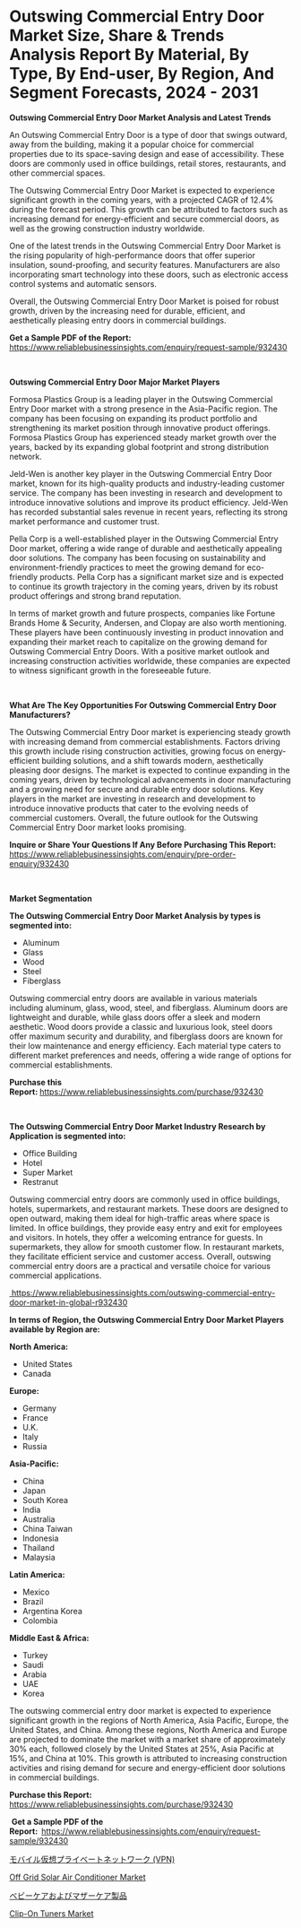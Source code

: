 <p><h1>Outswing Commercial Entry Door Market Size, Share & Trends Analysis Report By Material, By Type, By End-user, By Region, And Segment Forecasts, 2024 - 2031</h1></p><p><strong>Outswing Commercial Entry Door Market Analysis and Latest Trends</strong></p>
<p><p>An Outswing Commercial Entry Door is a type of door that swings outward, away from the building, making it a popular choice for commercial properties due to its space-saving design and ease of accessibility. These doors are commonly used in office buildings, retail stores, restaurants, and other commercial spaces.</p><p>The Outswing Commercial Entry Door Market is expected to experience significant growth in the coming years, with a projected CAGR of 12.4% during the forecast period. This growth can be attributed to factors such as increasing demand for energy-efficient and secure commercial doors, as well as the growing construction industry worldwide.</p><p>One of the latest trends in the Outswing Commercial Entry Door Market is the rising popularity of high-performance doors that offer superior insulation, sound-proofing, and security features. Manufacturers are also incorporating smart technology into these doors, such as electronic access control systems and automatic sensors.</p><p>Overall, the Outswing Commercial Entry Door Market is poised for robust growth, driven by the increasing need for durable, efficient, and aesthetically pleasing entry doors in commercial buildings.</p></p>
<p><strong>Get a Sample PDF of the Report:&nbsp;</strong> <a href="https://www.reliablebusinessinsights.com/enquiry/request-sample/932430">https://www.reliablebusinessinsights.com/enquiry/request-sample/932430</a></p>
<p>&nbsp;</p>
<p><strong>Outswing Commercial Entry Door Major Market Players</strong></p>
<p><p>Formosa Plastics Group is a leading player in the Outswing Commercial Entry Door market with a strong presence in the Asia-Pacific region. The company has been focusing on expanding its product portfolio and strengthening its market position through innovative product offerings. Formosa Plastics Group has experienced steady market growth over the years, backed by its expanding global footprint and strong distribution network.</p><p>Jeld-Wen is another key player in the Outswing Commercial Entry Door market, known for its high-quality products and industry-leading customer service. The company has been investing in research and development to introduce innovative solutions and improve its product efficiency. Jeld-Wen has recorded substantial sales revenue in recent years, reflecting its strong market performance and customer trust.</p><p>Pella Corp is a well-established player in the Outswing Commercial Entry Door market, offering a wide range of durable and aesthetically appealing door solutions. The company has been focusing on sustainability and environment-friendly practices to meet the growing demand for eco-friendly products. Pella Corp has a significant market size and is expected to continue its growth trajectory in the coming years, driven by its robust product offerings and strong brand reputation.</p><p>In terms of market growth and future prospects, companies like Fortune Brands Home & Security, Andersen, and Clopay are also worth mentioning. These players have been continuously investing in product innovation and expanding their market reach to capitalize on the growing demand for Outswing Commercial Entry Doors. With a positive market outlook and increasing construction activities worldwide, these companies are expected to witness significant growth in the foreseeable future.</p></p>
<p>&nbsp;</p>
<p><strong>What Are The Key Opportunities For Outswing Commercial Entry Door Manufacturers?</strong></p>
<p><p>The Outswing Commercial Entry Door market is experiencing steady growth with increasing demand from commercial establishments. Factors driving this growth include rising construction activities, growing focus on energy-efficient building solutions, and a shift towards modern, aesthetically pleasing door designs. The market is expected to continue expanding in the coming years, driven by technological advancements in door manufacturing and a growing need for secure and durable entry door solutions. Key players in the market are investing in research and development to introduce innovative products that cater to the evolving needs of commercial customers. Overall, the future outlook for the Outswing Commercial Entry Door market looks promising.</p></p>
<p><strong>Inquire or Share Your Questions If Any Before Purchasing This Report:</strong> <a href="https://www.reliablebusinessinsights.com/enquiry/pre-order-enquiry/932430">https://www.reliablebusinessinsights.com/enquiry/pre-order-enquiry/932430</a></p>
<p>&nbsp;</p>
<p><strong>Market Segmentation</strong></p>
<p><strong>The Outswing Commercial Entry Door Market Analysis by types is segmented into:</strong></p>
<p><ul><li>Aluminum</li><li>Glass</li><li>Wood</li><li>Steel</li><li>Fiberglass</li></ul></p>
<p><p>Outswing commercial entry doors are available in various materials including aluminum, glass, wood, steel, and fiberglass. Aluminum doors are lightweight and durable, while glass doors offer a sleek and modern aesthetic. Wood doors provide a classic and luxurious look, steel doors offer maximum security and durability, and fiberglass doors are known for their low maintenance and energy efficiency. Each material type caters to different market preferences and needs, offering a wide range of options for commercial establishments.</p></p>
<p><strong>Purchase this Report:&nbsp;</strong><a href="https://www.reliablebusinessinsights.com/purchase/932430">https://www.reliablebusinessinsights.com/purchase/932430</a></p>
<p>&nbsp;</p>
<p><strong>The Outswing Commercial Entry Door Market Industry Research by Application is segmented into:</strong></p>
<p><ul><li>Office Building</li><li>Hotel</li><li>Super Market</li><li>Restranut</li></ul></p>
<p><p>Outswing commercial entry doors are commonly used in office buildings, hotels, supermarkets, and restaurant markets. These doors are designed to open outward, making them ideal for high-traffic areas where space is limited. In office buildings, they provide easy entry and exit for employees and visitors. In hotels, they offer a welcoming entrance for guests. In supermarkets, they allow for smooth customer flow. In restaurant markets, they facilitate efficient service and customer access. Overall, outswing commercial entry doors are a practical and versatile choice for various commercial applications.</p></p>
<p><a href="https://www.reliablebusinessinsights.com/outswing-commercial-entry-door-market-in-global-r932430">&nbsp;https://www.reliablebusinessinsights.com/outswing-commercial-entry-door-market-in-global-r932430</a></p>
<p><strong>In terms of Region, the Outswing Commercial Entry Door Market Players available by Region are:</strong></p>
<p>
    <p> <strong> North America: </strong>
        <ul>
            <li>United States</li>
            <li>Canada</li>
        </ul>
        </p> 
    <p> <strong> Europe: </strong>
        <ul>
            <li>Germany</li>
            <li>France</li>
            <li>U.K.</li>
            <li>Italy</li>
            <li>Russia</li>
        </ul>
        </p> 
    <p> <strong> Asia-Pacific: </strong>
        <ul>
            <li>China</li>
            <li>Japan</li>
            <li>South Korea</li>
            <li>India</li>
            <li>Australia</li>
            <li>China Taiwan</li>
            <li>Indonesia</li>
            <li>Thailand</li>
            <li>Malaysia</li>
        </ul>
        </p> 
    <p> <strong> Latin America: </strong>
        <ul>
            <li>Mexico</li>
            <li>Brazil</li>
            <li>Argentina Korea</li>
            <li>Colombia</li>
        </ul>
        </p> 
    <p> <strong> Middle East & Africa: </strong>
        <ul>
            <li>Turkey</li>
            <li>Saudi</li>
            <li>Arabia</li>
            <li>UAE</li>
            <li>Korea</li>
        </ul>
    </p>
    </p>
<p><p>The outswing commercial entry door market is expected to experience significant growth in the regions of North America, Asia Pacific, Europe, the United States, and China. Among these regions, North America and Europe are projected to dominate the market with a market share of approximately 30% each, followed closely by the United States at 25%, Asia Pacific at 15%, and China at 10%. This growth is attributed to increasing construction activities and rising demand for secure and energy-efficient door solutions in commercial buildings.</p></p>
<p><strong>Purchase this Report: </strong><a href="https://www.reliablebusinessinsights.com/purchase/932430">https://www.reliablebusinessinsights.com/purchase/932430</a></p>
<p>&nbsp;<strong>Get a Sample PDF of the Report:&nbsp;&nbsp;</strong><a href="https://www.reliablebusinessinsights.com/enquiry/request-sample/932430">https://www.reliablebusinessinsights.com/enquiry/request-sample/932430</a></p>
<p><strong></strong></p>
<p><p><a href="https://github.com/LizaHeller2023/Market-Research-Report-List-1/blob/main/574745483422.md">モバイル仮想プライベートネットワーク (VPN)</a></p><p><a href="https://www.linkedin.com/pulse/analyzing-off-grid-solar-air-conditioner-market-global-industry-0wo2e">Off Grid Solar Air Conditioner Market</a></p><p><a href="https://github.com/deonnorth8/Market-Research-Report-List-1/blob/main/332936483421.md">ベビーケアおよびマザーケア製品</a></p><p><a href="https://issuu.com/reportprime-2/docs/clip-on-tuners-market-size-2030.pptx">Clip-On Tuners Market</a></p></p>